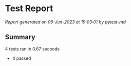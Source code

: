 # Test Report

*Report generated on 09-Jun-2023 at 19:03:01 by [pytest-md]*

[pytest-md]: https://github.com/hackebrot/pytest-md

## Summary

4 tests ran in 0.67 seconds

- 4 passed
